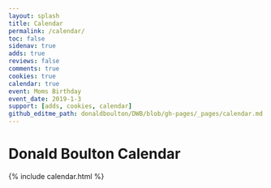 ```yaml
---
layout: splash
title: Calendar
permalink: /calendar/
toc: false
sidenav: true
adds: true
reviews: false
comments: true
cookies: true
calendar: true
event: Moms Birthday
event_date: 2019-1-3
support: [adds, cookies, calendar]
github_editme_path: donaldboulton/DWB/blob/gh-pages/_pages/calendar.md
---
```


# Donald Boulton Calendar

{% include calendar.html %}

